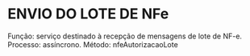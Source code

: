 # ENVIO DO LOTE DE NFe

Função: serviço destinado à recepção de mensagens de lote de NF-e.
Processo: assíncrono.
Método: nfeAutorizacaoLote



